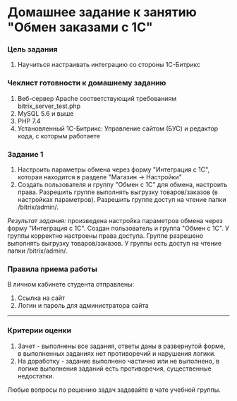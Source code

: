 # Домашнее задание к занятию "Обмен заказами с 1С"

### Цель задания
1. Научиться настраивать интеграцию со стороны 1С-Битрикс


### Чеклист готовности к домашнему заданию

1. Веб-сервер Apache соответствующий требованиям bitrix_server_test.php
2. MySQL 5.6 и выше
3. PHP 7.4
4. Установленный 1С-Битрикс: Управление сайтом (БУС) и редактор кода, с которым работаете

### Задание 1

1. Настроить параметры обмена через форму "Интеграция с 1С", которая находится в разделе "Магазин -> Настройки"
2. Создать пользователя и группу "Обмен с 1С" для обмена, настроить права. Разрешить группе выполнять выгрузку товаров/заказов (в настройках параметров). Разрешить группе доступ на чтение папки /bitrix/admin/.

*Результат задания:* произведена настройка параметров обмена через форму "Интеграция с 1С". Создан пользователь и группа "Обмен с 1С". У группы корректно настроены права доступа. Группе разрешено выполнять выгрузку товаров/заказов. У группы есть доступ на чтение папки /bitrix/admin/.


### Правила приема работы

В личном кабинете студента отправлены:
1.  Ссылка на сайт
2.  Логин и пароль для администратора сайта

------

### Критерии оценки

1. Зачет - выполнены все задания, ответы даны в развернутой форме, в выполненных заданиях нет противоречий и нарушения логики. 
2. На доработку - задание выполнено частично или не выполнено, в логике выполнения заданий есть противоречия, существенные недостатки.

Любые вопросы по решению задач задавайте в чате учебной группы.
